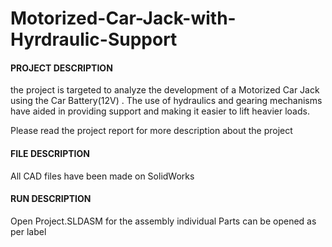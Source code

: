 # Motorized-Car-Jack-with-Hyrdraulic-Support

#### **PROJECT DESCRIPTION**

the project is targeted to analyze the development of a Motorized Car Jack using the Car Battery(12V) . The use of hydraulics and gearing mechanisms have aided in providing support and making it easier to lift heavier loads.

Please read the project report for more description about the project

#### **FILE DESCRIPTION**

All CAD files have been made on SolidWorks

#### **RUN DESCRIPTION**

Open Project.SLDASM for the assembly
individual Parts can be opened as per label

